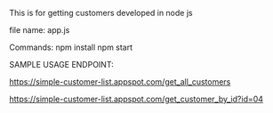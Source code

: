 
This is for getting customers developed in node js

file name:
app.js

Commands:
npm install
npm start


SAMPLE USAGE ENDPOINT:

https://simple-customer-list.appspot.com/get_all_customers

https://simple-customer-list.appspot.com/get_customer_by_id?id=04
